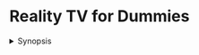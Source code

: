 # Reality TV for Dummies

<details>

<summary>Synopsis</summary>

"Sixteen turtles, one house, and zero intervention is an admittedly risky concept. But what's a show without excitement? Risk is our specialty, and risk means danger. Danger is very marketable. So, let's make a deal and give the public what we all want: a good show."

For the third season of TENetwork's hottest interdimensional series, a new cast finds themselves in the House. Selected from four dimensions, these feisty brothers will participate in daily and weekly challenges decided completely by viewers like you. And thanks to our multitude of stealthily placed HouseCams, you can now watch them 24/7 from the TEN app. It's on-demand drama like never before, right in the palm of your hand.

</details>
